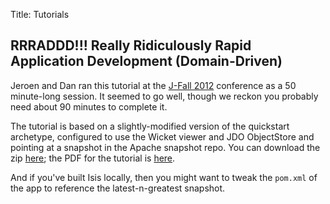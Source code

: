 Title: Tutorials

## RRRADDD!!! Really Ridiculously Rapid Application Development (Domain-Driven)

Jeroen and Dan ran this tutorial at the [J-Fall 2012](http://www.nljug.org/pages/events/content/jfall_2012/sessions/00029/) conference as a 50 minute-long session.  It seemed to go well, though we reckon you probably need about 90 minutes to complete it.

The tutorial is based on a slightly-modified version of the quickstart archetype, configured to use the Wicket viewer and JDO ObjectStore and pointing at a snapshot in the Apache snapshot repo.  You can download the zip [here](resources/tutorials/rrraddd/myapp.zip); the PDF for the tutorial is [here](resources/tutorials/rrraddd/RRRADD+lab.v0.5.pdf).

And if you've built Isis locally, then you might want to tweak the `pom.xml` of the app to reference the latest-n-greatest snapshot.

